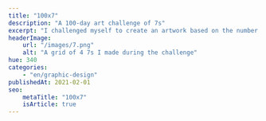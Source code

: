 ```yaml
---
title: "100x7"
description: "A 100-day art challenge of 7s"
excerpt: "I challenged myself to create an artwork based on the number 7 for a 100 days. I ended up making it to 77."
headerImage:
    url: "/images/7.png"
    alt: "A grid of 4 7s I made during the challenge"
hue: 340
categories:
    - "en/graphic-design"
publishedAt: 2021-02-01
seo:
    metaTitle: "100x7"
    isArticle: true
---
```


<!-- FIXME: Instagram grid or video's? -->
